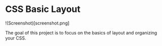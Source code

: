 # CSS Basic Layout

!(Screenshot)[screenshot.png]

The goal of this project is to focus on the basics of layout and organizing your CSS.